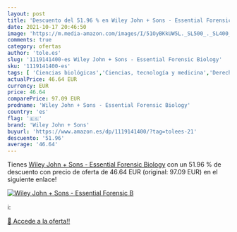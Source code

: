 ```yaml
---
layout: post
title: 'Descuento del 51.96 % en Wiley John + Sons - Essential Forensic B'
date: 2021-10-17 20:46:50
image: 'https://m.media-amazon.com/images/I/51OyBKkUW5L._SL500_._SL400_.jpg'
comments: true
category: ofertas
author: 'tole.es'
slug: '1119141400-es Wiley John + Sons - Essential Forensic Biology'
sku: '1119141400-es'
tags: [ 'Ciencias biológicas','Ciencias, tecnología y medicina','Derecho','Libros','Medicina','Medicina forense','Química','wiley john + sons', ]
actualPrice: 46.64 EUR
currency: EUR
price: 46.64
comparePrice: 97.09 EUR
prodname: 'Wiley John + Sons - Essential Forensic Biology'
country: 'es'
flag: '🇪🇸'
brand: 'Wiley John + Sons'
buyurl: 'https://www.amazon.es/dp/1119141400/?tag=tolees-21'
descuento: '51.96'
average: '46.64'
---
```


Tienes [Wiley John + Sons - Essential Forensic Biology](https://www.amazon.es/dp/1119141400/?tag=tolees-21) con un 51.96 % de descuento con precio de oferta de 46.64 EUR (original: 97.09 EUR) en el siguiente enlace!

[![Wiley John + Sons - Essential Forensic B](https://m.media-amazon.com/images/I/51OyBKkUW5L._SL500_._SL400_.jpg)](https://www.amazon.es/dp/1119141400/?tag=tolees-21)

ℹ️:


[🛒 Accede a la oferta!!](https://www.amazon.es/dp/1119141400/?tag=tolees-21)

